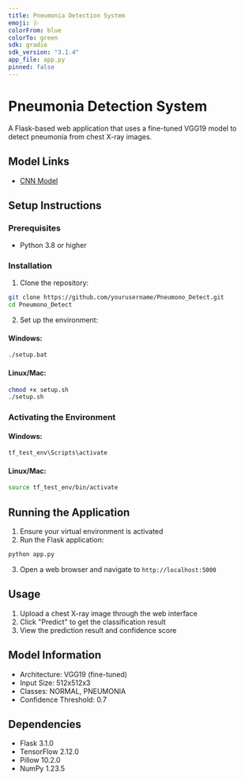 ```yaml
---
title: Pneumonia Detection System
emoji: 🩺
colorFrom: blue
colorTo: green
sdk: gradio
sdk_version: "3.1.4"
app_file: app.py
pinned: false
---
```


# Pneumonia Detection System

A Flask-based web application that uses a fine-tuned VGG19 model to detect pneumonia from chest X-ray images.

## Model Links
- [CNN Model](https://drive.google.com/file/d/1-4L-8HJ79W5k-0l8FchG4HH1SI2dLi2W/view?usp=sharing)

## Setup Instructions

### Prerequisites
- Python 3.8 or higher

### Installation

1. Clone the repository:

```bash
git clone https://github.com/yourusername/Pneumono_Detect.git
cd Pneumono_Detect
```

2. Set up the environment:

#### Windows:

```bash
./setup.bat
```

#### Linux/Mac:

```bash
chmod +x setup.sh
./setup.sh
```

### Activating the Environment

#### Windows:

```bash
tf_test_env\Scripts\activate
```

#### Linux/Mac:

```bash
source tf_test_env/bin/activate
```

## Running the Application

1. Ensure your virtual environment is activated
2. Run the Flask application:

```bash
python app.py
```
3. Open a web browser and navigate to `http://localhost:5000`

## Usage

1. Upload a chest X-ray image through the web interface
2. Click "Predict" to get the classification result
3. View the prediction result and confidence score



## Model Information
- Architecture: VGG19 (fine-tuned)
- Input Size: 512x512x3
- Classes: NORMAL, PNEUMONIA
- Confidence Threshold: 0.7

## Dependencies
- Flask 3.1.0
- TensorFlow 2.12.0
- Pillow 10.2.0
- NumPy 1.23.5
